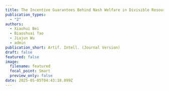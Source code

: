 ```yaml
---
title: The Incentive Guarantees Behind Nash Welfare in Divisible Resources Allocation
publication_types:
  - "2"
authors:
  - Xiaohui Bei
  - Biaoshuai Tao
  - Jiajun Wu
  - admin
publication_short: Artif. Intell. (Journal Version)
draft: false
featured: false
image:
  filename: featured
  focal_point: Smart
  preview_only: false
date: 2025-05-05T04:43:18.899Z
---
```

